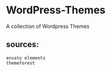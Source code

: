 # WordPress-Themes
A collection of Wordpress Themes

## sources:
```
envato elements
themeforest
```
